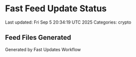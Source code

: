 # Fast Feed Update Status
Last updated: Fri Sep  5 20:34:19 UTC 2025
Categories: crypto

## Feed Files Generated

Generated by Fast Updates Workflow
